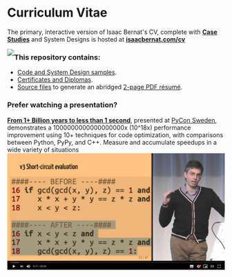 # Curriculum Vitae

The primary, interactive version of Isaac Bernat's CV, complete with **[Case Studies](https://www.isaacbernat.com/cv#casestudy-subscription-model)** and System Designs is hosted at **[isaacbernat.com/cv](https://www.isaacbernat.com/cv)**

<div><img align="left" src="https://github-readme-stats.vercel.app/api?username=isaacbernat&count_private=true&show_icons=true&theme=transparent&number_format=long&hide=contribs"/></div>

### This repository contains:
- [Code and System Design samples](https://github.com/isaacbernat/cv/tree/master/samples).
- [Certificates and Diplomas](https://github.com/isaacbernat/cv/tree/master/certificates).
- [Source files](https://github.com/isaacbernat/cv/tree/master/src) to generate an abridged [2-page PDF résumé](https://www.isaacbernat.com/assets/Isaac_Bernat_CV.pdf).

### Prefer watching a presentation?

**[From 1+ Billion years to less than 1 second](https://github.com/isaacbernat/presentations/tree/master/optimise)**, presented at [PyCon Sweden](https://pyvideo.org/speaker/isaac-bernat.html), demonstrates a 1000000000000000000x (10^18x) performance improvement using 10+ techniques for code optimization, with comparisons between Python, PyPy, and C++. Measure and accumulate speedups in a wide variety of situations [![YouTube link to the talk](https://raw.githubusercontent.com/isaacbernat/presentations/master/optimise/images/video_preview_with_play_button.png "YouTube link to the talk")](https://youtu.be/asZ0SDTKqvM)
